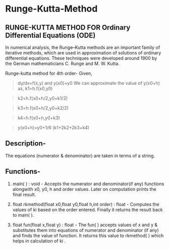 # Runge-Kutta-Method
## RUNGE-KUTTA METHOD FOR Ordinary Differential Equations (ODE)
In numerical analysis, the Runge–Kutta methods are an important family of iterative methods, which are used in approximation of solutions of ordinary differential equations. These techniques were developed around 1900 by the German mathematicians C. Runge and M. W. Kutta.

Runge-kutta method for 4th order-
Given,
> dy/dx=f(x,y)  and  y(x0)=y0
We can approximate the value of y(x0+h) as,
> k1=h.f(x0,y0)

> k2=h.f(x0+h/2,y0+k1/2)

> k3=h.f(x0+h/2,y0+k2/2)

> k4=h.f(x0+h,y0+k3)

> y(x0+h)=y0+1/6 (k1+2k2+2k3+k4)

## Description-
The equations (numerator & denominator) are taken in terms of a string. 

## Functions-
1. main( ) : void -
Accepts the numerator and denominator(if any) functions alongwith x0, y0,  h and order values. Later on computation prints the final result.

2. float rkmethod(float x0,float y0,float h,int order) : float -
Computes the values of ki  based on the order entered. Finally it returns the result back to main(  ).

3. float fun(float x,float y) : float -
The fun( ) accepts values of x and y & substitutes them into equations of numerator and denominator (if any) and finds the value of function. It returns this value to rkmethod( ) which helps in calculation of ki .
